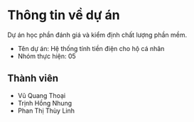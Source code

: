 # Thông tin về dự án
Dự án học phần đánh giá và kiểm định chất lượng phần mềm.
- Tên dự án: Hệ thống tính tiền điện cho hộ cá nhân
- Nhóm thực hiện: 05


## Thành viên
- Vũ Quang Thoại
- Trịnh Hồng Nhung
- Phan Thị Thùy Linh

